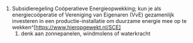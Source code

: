 1. Subsidieregeling Coöperatieve Energieopwekking; kun je als energiecoöperatie of Vereniging van Eigenaren (VvE) gezamenlijk investeren in een productie-installatie om duurzame energie mee op te wekken^[https://www.hieropgewekt.nl/SCE]
	1. denk aan zonnepanelen, windmolens of waterkracht